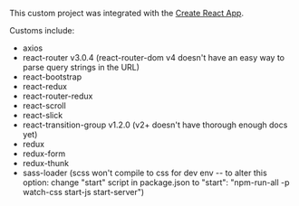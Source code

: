 This custom project was integrated with the [Create React App](https://github.com/facebookincubator/create-react-app).

Customs include:
- axios
- react-router v3.0.4 (react-router-dom v4 doesn't have an easy way to parse query strings in the URL)
- react-bootstrap
- react-redux
- react-router-redux
- react-scroll
- react-slick
- react-transition-group v1.2.0 (v2+ doesn't have thorough enough docs yet)
- redux
- redux-form
- redux-thunk
- sass-loader (scss won't compile to css for dev env -- to alter this option: change "start" script in package.json to "start": "npm-run-all -p watch-css start-js start-server")
